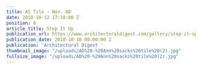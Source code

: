 ```yaml
---
title: AS Tile - Nov. AD
date: 2018-10-12 17:18:00 Z
position: 6
article_title: Step It Up
publication_url: https://www.architecturaldigest.com/gallery/step-it-up/all
publication_date: 2018-10-10 00:00:00 Z
publication: 'Architectural Digest '
thumbnail_image: "/uploads/AD%20-%20Ann%20sacks%20tile%20(2).jpg"
fullsize_image: "/uploads/AD%20-%20Ann%20sacks%20tile%20(2).jpg"
---
```


